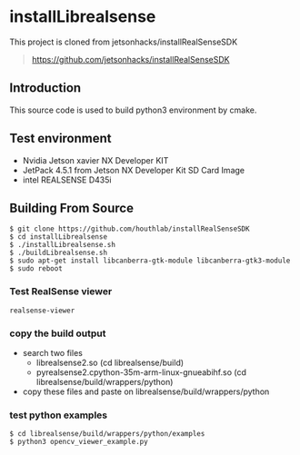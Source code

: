 # installLibrealsense
This project is cloned from jetsonhacks/installRealSenseSDK
> https://github.com/jetsonhacks/installRealSenseSDK
## Introduction
This source code is used to build python3 environment by cmake.
## Test environment
* Nvidia Jetson xavier NX Developer KIT
* JetPack 4.5.1 from Jetson NX Developer Kit SD Card Image 
* intel REALSENSE D435i
## Building From Source
```
$ git clone https://github.com/houthlab/installRealSenseSDK  
$ cd installLibrealsense  
$ ./installLibrealsense.sh  
$ ./buildLibrealsense.sh  
$ sudo apt-get install libcanberra-gtk-module libcanberra-gtk3-module  
$ sudo reboot  
```
### Test RealSense viewer
```
realsense-viewer
```
### copy the build output 
* search two files
  * librealsense2.so  (cd librealsense/build)
  * pyrealsense2.cpython-35m-arm-linux-gnueabihf.so (cd librealsense/build/wrappers/python)
* copy these files and paste on librealsense/build/wrappers/python
### test python examples
```
$ cd librealsense/build/wrappers/python/examples
$ python3 opencv_viewer_example.py 
```

